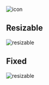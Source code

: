 ![icon](https://i.imgur.com/PNniYQ5.png)


## Resizable
![resizable](https://i.imgur.com/6NGIsuI.png)

## Fixed
![resizable](https://i.imgur.com/liCUkxs.png)
